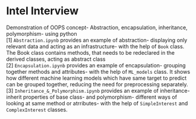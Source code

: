 # Intel Interview
Demonstration of OOPS concept- Abstraction, encapsulation, inheritance, polymorphism- using python <br />
[1] `Abstraction.ipynb` provides an example of abstraction- displaying only relevant data and acting as an infrastructure- with the help of `Book` class. The Book class contains methods, that needs to be redeclared in the derived classes, acting as abstract class <br />
[2] `Encapsulation.ipynb` provides an example of encapsulation- grouping together methods and attributes- with the help of `ML_models` class. It shows how different machine learning models which have same target to predict can be grouped together, reducing the need for preprocessing separately. <br />
[3] `Inheritance_&_Polymorphism.ipynb` provides an example of inheritance- inherit properties of base class- and polymorphism- different ways of looking at same method or atrributes- with the help of `SimpleInterest` and `ComplexInterest` classes.
